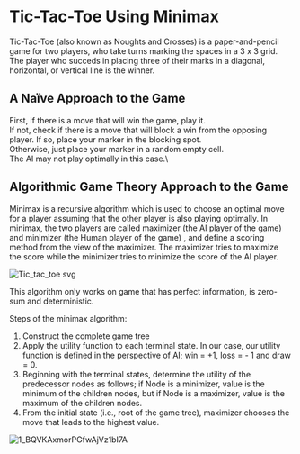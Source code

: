 # Tic-Tac-Toe Using Minimax

Tic-Tac-Toe (also known as Noughts and Crosses) is a paper-and-pencil game for two players, who take turns marking the spaces in a 3 x 3 grid. The player who succeds in placing three of their marks in a diagonal, horizontal, or vertical line is the winner. 


## A Naïve Approach to the Game

First, if there is a move that will win the game, play it.\
If not, check if there is a move that will block a win from the opposing player. If so, place your marker in the blocking spot.\
Otherwise, just place your marker in a random empty cell.\
The AI may not play optimally in this case.\

## Algorithmic Game Theory Approach to the Game

Minimax is a recursive algorithm which is used to choose an optimal move for a player assuming that the other player is also playing optimally. In minimax, the two players are called maximizer (the AI player of the game) and minimizer (the Human player of the game)
, and define a scoring method from the view of the maximizer. The maximizer tries to maximize the score while the minimizer tries to minimize the score of the AI player.

![Tic_tac_toe svg](https://user-images.githubusercontent.com/76827587/183385171-41c689db-c97a-4ae8-aac6-46495ab98717.png)


This algorithm only works on game that has perfect information, is zero-sum and deterministic. 

Steps of the minimax algorithm:
1. Construct the complete game tree
2. Apply the utility function to each terminal state. In our case, our utility function is defined in the perspective of AI; win = +1, loss = - 1 and draw = 0.
3. Beginning with the terminal states, determine the utility of the predecessor nodes as follows; if Node is a minimizer, value is the minimum of the children nodes, but if Node is a maximizer, value is the maximum of the children nodes.
4. From the initial state (i.e., root of the game tree), maximizer chooses the move that leads to the highest value.

![1_BQVKAxmorPGfwAjVz1bI7A](https://user-images.githubusercontent.com/76827587/183385265-310dd32c-a21f-4f64-ba2a-4f7ed8cfbdff.png)

    







